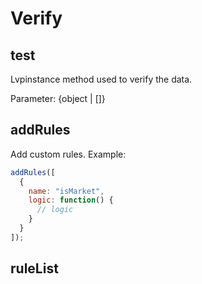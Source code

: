 # Verify

## test

Lvpinstance method used to verify the data.

Parameter: {object | []}

## addRules

Add custom rules.
Example:

```js
addRules([
  {
    name: "isMarket",
    logic: function() {
      // logic
    }
  }
]);
```

## ruleList
